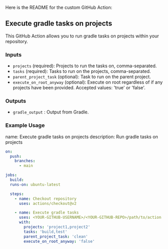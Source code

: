 Here is the README for the custom GitHub Action:

## Execute gradle tasks on projects

This GitHub Action allows you to run gradle tasks on projects within your repository.

### Inputs

-  `projects`  (required): Projects to run the tasks on, comma-separated.
-  `tasks`  (required): Tasks to run on the projects, comma-separated.
-  `parent_project_task`  (optional): Task to run on the parent project.
-  `execute_on_root_anyway`  (optional): Execute on root regardless of if any projects have been provided. Accepted values: 'true' or 'false'.

### Outputs

-  `gradle_output` : Output from Gradle.

### Example Usage
name: Execute gradle tasks on projects
description: Run gradle tasks on projects
```yaml
on:
  push:
    branches:
      - main

jobs:
  build:
  runs-on: ubuntu-latest

  steps:
    - name: Checkout repository
      uses: actions/checkout@v2

    - name: Execute gradle tasks
      uses: <YOUR-GITHUB-USERNAME>/<YOUR-GITHUB-REPO>/path/to/action
      with:
        projects: 'project1,project2'
        tasks: 'build,test'
        parent_project_task: 'clean'
        execute_on_root_anyway: 'false'
```
